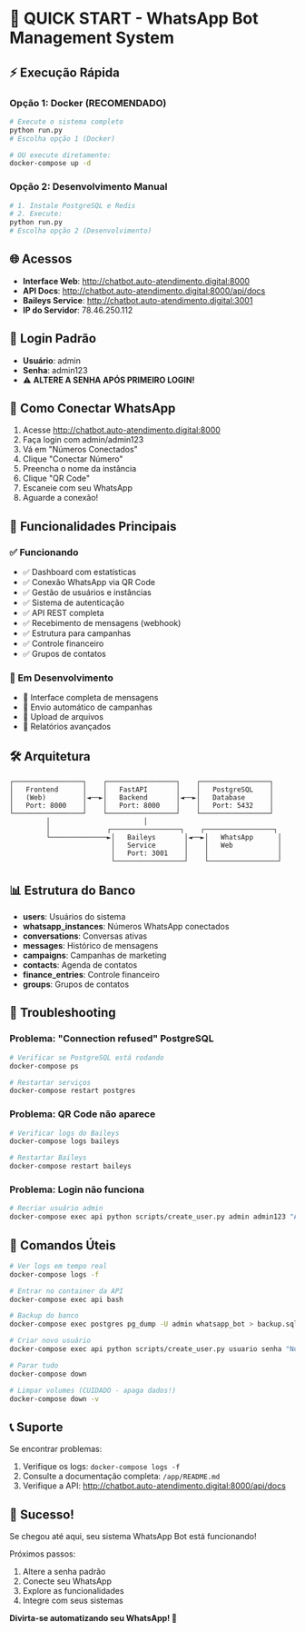 # 🚀 QUICK START - WhatsApp Bot Management System

## ⚡ Execução Rápida

### Opção 1: Docker (RECOMENDADO)
```bash
# Execute o sistema completo
python run.py
# Escolha opção 1 (Docker)

# OU execute diretamente:
docker-compose up -d
```

### Opção 2: Desenvolvimento Manual
```bash
# 1. Instale PostgreSQL e Redis
# 2. Execute:
python run.py
# Escolha opção 2 (Desenvolvimento)
```

## 🌐 Acessos

- **Interface Web**: http://chatbot.auto-atendimento.digital:8000
- **API Docs**: http://chatbot.auto-atendimento.digital:8000/api/docs
- **Baileys Service**: http://chatbot.auto-atendimento.digital:3001
- **IP do Servidor**: 78.46.250.112

## 👤 Login Padrão

- **Usuário**: admin
- **Senha**: admin123
- ⚠️ **ALTERE A SENHA APÓS PRIMEIRO LOGIN!**

## 📱 Como Conectar WhatsApp

1. Acesse http://chatbot.auto-atendimento.digital:8000
2. Faça login com admin/admin123
3. Vá em "Números Conectados"
4. Clique "Conectar Número"
5. Preencha o nome da instância
6. Clique "QR Code"
7. Escaneie com seu WhatsApp
8. Aguarde a conexão!

## 🎯 Funcionalidades Principais

### ✅ Funcionando
- ✅ Dashboard com estatísticas
- ✅ Conexão WhatsApp via QR Code
- ✅ Gestão de usuários e instâncias
- ✅ Sistema de autenticação
- ✅ API REST completa
- ✅ Recebimento de mensagens (webhook)
- ✅ Estrutura para campanhas
- ✅ Controle financeiro
- ✅ Grupos de contatos

### 🔄 Em Desenvolvimento
- 🔄 Interface completa de mensagens
- 🔄 Envio automático de campanhas  
- 🔄 Upload de arquivos
- 🔄 Relatórios avançados

## 🛠️ Arquitetura

```
┌─────────────────┐    ┌─────────────────┐    ┌─────────────────┐
│   Frontend      │    │   FastAPI       │    │   PostgreSQL    │
│   (Web)         │◄──►│   Backend       │◄──►│   Database      │
│   Port: 8000    │    │   Port: 8000    │    │   Port: 5432    │
└─────────────────┘    └─────────────────┘    └─────────────────┘
         │                       │
         │              ┌─────────────────┐    ┌─────────────────┐
         └──────────────►│   Baileys       │◄──►│   WhatsApp      │
                         │   Service       │    │   Web           │
                         │   Port: 3001    │    │                 │
                         └─────────────────┘    └─────────────────┘
```

## 📊 Estrutura do Banco

- **users**: Usuários do sistema
- **whatsapp_instances**: Números WhatsApp conectados
- **conversations**: Conversas ativas
- **messages**: Histórico de mensagens
- **campaigns**: Campanhas de marketing
- **contacts**: Agenda de contatos
- **finance_entries**: Controle financeiro
- **groups**: Grupos de contatos

## 🚨 Troubleshooting

### Problema: "Connection refused" PostgreSQL
```bash
# Verificar se PostgreSQL está rodando
docker-compose ps

# Restartar serviços
docker-compose restart postgres
```

### Problema: QR Code não aparece
```bash
# Verificar logs do Baileys
docker-compose logs baileys

# Restartar Baileys
docker-compose restart baileys
```

### Problema: Login não funciona
```bash
# Recriar usuário admin
docker-compose exec api python scripts/create_user.py admin admin123 "Administrator" admin@test.com admin
```

## 🔧 Comandos Úteis

```bash
# Ver logs em tempo real
docker-compose logs -f

# Entrar no container da API
docker-compose exec api bash

# Backup do banco
docker-compose exec postgres pg_dump -U admin whatsapp_bot > backup.sql

# Criar novo usuário
docker-compose exec api python scripts/create_user.py usuario senha "Nome" email@test.com

# Parar tudo
docker-compose down

# Limpar volumes (CUIDADO - apaga dados!)
docker-compose down -v
```

## 📞 Suporte

Se encontrar problemas:

1. Verifique os logs: `docker-compose logs -f`
2. Consulte a documentação completa: `/app/README.md`
3. Verifique a API: http://chatbot.auto-atendimento.digital:8000/api/docs

## 🎉 Sucesso!

Se chegou até aqui, seu sistema WhatsApp Bot está funcionando! 

Próximos passos:
1. Altere a senha padrão
2. Conecte seu WhatsApp
3. Explore as funcionalidades
4. Integre com seus sistemas

**Divirta-se automatizando seu WhatsApp! 🚀**
